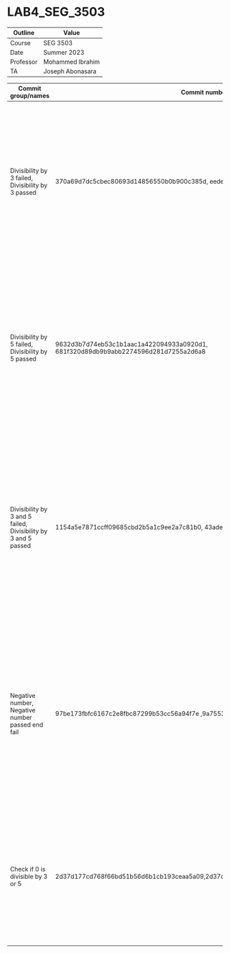 # LAB4_SEG_3503
| Outline  | Value            |
| --------- | ---------------- |
| Course    | SEG 3503        |
| Date      | Summer 2023      |
| Professor | Mohammed Ibrahim |
| TA        | Joseph Abonasara |

|    Commit group/names    |            Commit number                  | Description |
|    ------------------    |            -------------                  | ----------- |
| Divisibility by 3 failed, Divisibility by 3 passed|370a69d7dc5cbec80693d14856550b0b900c385d, eedeccaddbcb35f9b4408b4c379d78f4bf1cfdb6  | Here we want to test if when the number is divisible by 3 returns "Fizz". The test initially failed and the code was refactored for the test group to pass.                    Test passed: <img src="images/test 1 fail.png"> test succeed: <img src="image/test 1 reussi.png">
| Divisibility by 5 failed, Divisibility by 5 passed |9632d3b7d74eb53c1b1aac1a422094933a0920d1, 681f320d89db9b9abb2274596d281d7255a2d6a8  | Here we want to test if when the number is divisible by 5 returns "Buzz". The test initially failed and the code was refactored for the test group to pass.        Test failed: <img src="images/test 2 fail.png"> test succeed: <img src="images/test 2 reussi.png">
| Divisibility by 3 and 5 failed, Divisibility by 3 and 5 passed |1154a5e7871ccff09685cbd2b5a1c9ee2a7c81b0, 43ade2ec6282b4d3a28edefe1015466b7413d924  | Here we want to test if when the number is divisible by 3 and 5 returns "FizzBuzz". The test initially failed and the code was refactored for the test group to pass.    Test failed: <img src="images/test 3 fail.png"> Test succeed: <img src="images/test 3 reussi.png">
| Negative number, Negative number passed end fail |97be173fbfc6167c2e8fbc87299b53cc56a94f7e ,9a7553922d93645ff49255a66ff3fb9006949d7d| Here we want to test if a negative number can be "Fizz" or "Buzz" or "FizzBuzz". The test initially failed and the code was refactored for the test group to pass.    Test failed: <img src="images/test 4 fail.png"> test succeed: <img src="images/test 4 reussi.png">
| Check if 0 is divisible by 3 or 5 |2d37d177cd768f66bd51b56d6b1cb193ceaa5a09,2d37d177cd768f66bd51b56d6b1cb193ceaa5a09 | Here we want to test if 0 is  "Fizz" or "Buzz" so we expect true. The test initially failed and the code was refactored for the test group to pass. Test succeed: <img src="images/test 5 reussi.png">
